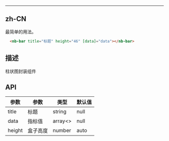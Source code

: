---


## zh-CN

最简单的用法。

```HTML
  <nb-bar title="标题" height="46" [data]="data"></nb-bar>
```

## 描述
 柱状图封装组件

## API


|    参数     | 参数 | 类型 |  默认值 |
| ---------- | --- |---- | --- |
| title |  标题 | string | null |
| data  |  指标值 | array<> | null |
| height  |  盒子高度 | number |auto  |

